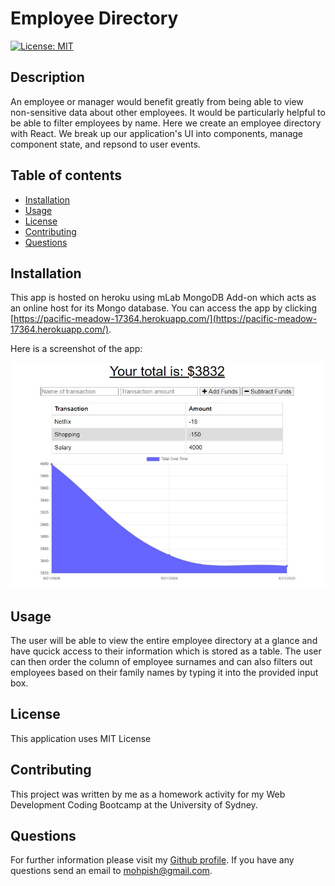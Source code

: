 # Employee Directory

  [![License: MIT](https://img.shields.io/badge/License-MIT-yellow.svg)](https://github.com/Mohammad-Pishdar/employee_summary_template_engine/blob/master/LICENSE)

  ## Description
  An employee or manager would benefit greatly from being able to view non-sensitive data about other employees. It would be particularly helpful to be able to filter employees by name. Here we create an employee directory with React. We break up our application's UI into components, manage component state, and repsond to user events.

  ## Table of contents
  
  * [Installation](#installation)
  * [Usage](#usage)
  * [License](#license)
  * [Contributing](#contributing)
  * [Questions](#questions)
  

  ## Installation

  This app is hosted on heroku using mLab MongoDB Add-on which acts as an online host for its Mongo database. You can access the app by clicking [https://pacific-meadow-17364.herokuapp.com/](https://pacific-meadow-17364.herokuapp.com/).
  
  Here is a screenshot of the app:
  
  ![alt text](https://github.com/Mohammad-Pishdar/Online-Offline-Budget-Trackers/blob/master/public/screenshots/Screenshot%202020-09-21%20153157.jpg)

  ## Usage

  The user will be able to view the entire employee directory at a glance and have qucick access to their information which is stored as a table. The user can then order the column of employee surnames and can also filters out employees based on their family names by typing it into the provided input box.

  ## License

  This application uses MIT License

  ## Contributing

  This project was written by me as a homework activity for my Web Development Coding Bootcamp at the University of Sydney.

  ## Questions

  For further information please visit my [Github profile](https://github.com/Mohammad-Pishdar). If you have any questions send an email to mohpish@gmail.com.

